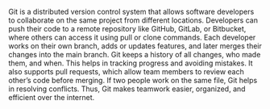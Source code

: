 Git is a distributed version control system that allows software developers to collaborate on the same project from different locations. Developers can push their code to a remote repository like GitHub, GitLab, or Bitbucket, where others can access it using pull or clone commands.
Each developer works on their own branch, adds or updates features, and later merges their changes into the main branch. Git keeps a history of all changes, who made them, and when. This helps in tracking progress and avoiding mistakes.
It also supports pull requests, which allow team members to review each other’s code before merging. If two people work on the same file, Git helps in resolving conflicts.
Thus, Git makes teamwork easier, organized, and efficient over the internet.
